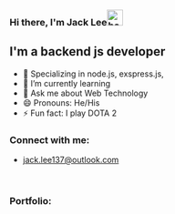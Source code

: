 ### Hi there, I'm Jack Lee<img src="https://user-images.githubusercontent.com/1303154/88677602-1635ba80-d120-11ea-84d8-d263ba5fc3c0.gif" width="28px" height="28px" alt="backend js developer">


## I'm a backend js developer
- 💪 Specializing in node.js, exspress.js, 
- 🌱 I’m currently learning 
- 💬 Ask me about Web Technology
- 😄 Pronouns: He/His
- ⚡ Fun fact: I play DOTA 2


### Connect with me:

- jack.lee137@outlook.com

<br />

### Portfolio:





